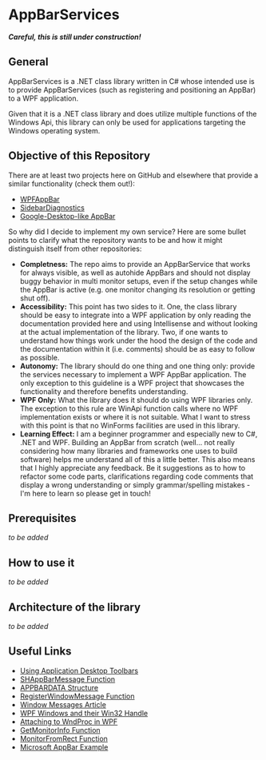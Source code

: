 # **AppBarServices**
_**Careful, this is still under construction!**_

## **General**
AppBarServices is a .NET class library written in C# whose intended use is to provide AppBarServices (such as registering and positioning an AppBar) to a WPF application.

Given that it is a .NET class library and does utilize multiple functions of the Windows Api, this library can only be used for applications targeting the Windows operating system.

## **Objective of this Repository**
There are at least two projects here on GitHub and elsewhere that provide a similar functionality (check them out!):
* [WPFAppBar](https://github.com/PhilipRieck/WpfAppBar)
* [SidebarDiagnostics](https://github.com/ArcadeRenegade/SidebarDiagnostics/blob/master/SidebarDiagnostics/Windows.cs)
* [Google-Desktop-like AppBar](https://www.codeproject.com/Articles/232972/Creating-an-application-like-Google-Desktop-in-WPF)

So why did I decide to implement my own service? Here are some bullet points to clarify what the repository wants to be and how it might distinguish itself from other repositories:
* **Completness:** The repo aims to provide an AppBarService that works for always visible, as well as autohide AppBars and should not display buggy behavior in multi monitor setups, even if the setup changes while the AppBar is active (e.g. one monitor changing its resolution or getting shut off).
* **Accessibility:** This point has two sides to it. One, the class library should be easy to integrate into a WPF application by only reading the documentation provided here and using Intellisense and without looking at the actual implementation of the library. Two, if one wants to understand how things work under the hood the design of the code and the documentation within it (i.e. comments) should be as easy to follow as possible.
* **Autonomy:** The library should do one thing and one thing only: provide the services necessary to implement a WPF AppBar application. The only exception to this guideline is a WPF project that showcases the functionality and therefore benefits understanding.
* **WPF Only:** What the library does it should do using WPF libraries only. The exception to this rule are WinApi function calls where no WPF implementation exists or where it is not suitable. What I want to stress with this point is that no WinForms facilities are used in this library.
* **Learning Effect:** I am a beginner programmer and especially new to C#, .NET and WPF. Building an AppBar from scratch (well... not really considering how many libraries and frameworks one uses to build software) helps me understand all of this a little better. This also means that I highly appreciate any feedback. Be it suggestions as to how to refactor some code parts, clarifications regarding code comments that display a wrong understanding or simply grammar/spelling mistakes - I'm here to learn so please get in touch!

## **Prerequisites**
_to be added_

## **How to use it**
_to be added_

## **Architecture of the library**
_to be added_

## **Useful Links**
* [Using Application Desktop Toolbars](https://msdn.microsoft.com/en-us/library/windows/desktop/cc144177%28v=vs.85%29.aspx)
* [SHAppBarMessage Function](https://msdn.microsoft.com/en-us/library/windows/desktop/bb762108(v=vs.85).aspx)
* [APPBARDATA Structure](https://msdn.microsoft.com/en-us/library/windows/desktop/bb773184(v=vs.85).aspx)
* [RegisterWindowMessage Function](https://msdn.microsoft.com/en-us/library/windows/desktop/ms644947(v=vs.85).aspx)
* [Window Messages Article](https://msdn.microsoft.com/en-us/library/windows/desktop/ff381405(v=vs.85).aspx)
* [WPF Windows and their Win32 Handle](http://www.abhisheksur.com/2010/12/win32-handle-hwnd-wpf-objects-note.html)
* [Attaching to WndProc in WPF](http://blog.andreweichacker.com/2010/02/attaching-to-wndproc-in-wpf/)
* [GetMonitorInfo Function](https://msdn.microsoft.com/de-de/library/windows/desktop/dd144901(v=vs.85).aspx)
* [MonitorFromRect Function](https://msdn.microsoft.com/de-de/library/windows/desktop/dd145063(v=vs.85).aspx)
* [Microsoft AppBar Example](https://github.com/Microsoft/Windows-classic-samples/tree/master/Samples/Win7Samples/winui/shell/legacysamples/appbar)
